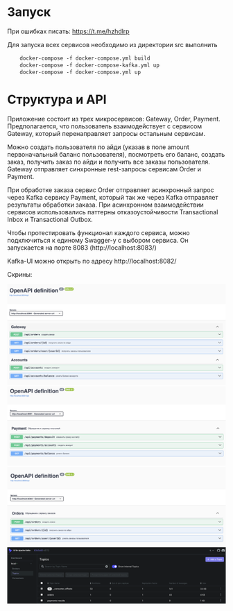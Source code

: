 # Запуск
При ошибках писать: https://t.me/hzhdlrp

Для запуска всех сервисов необходимо из директории src выполнить
```
    docker-compose -f docker-compose.yml build
    docker-compose -f docker-compose-kafka.yml up
    docker-compose -f docker-compose.yml up
```
# Структура и API

Приложение состоит из трех микросервисов: Gateway, Order, Payment. Предполагается, что пользователь взаимодействует с сервисом Gateway,
который перенаправляет запросы остальным сервисам. 

Можно создать пользователя по айди (указав в поле amount первоначальный баланс пользователя), посмотреть его баланс, создать заказ, получить заказ по айди и получить все заказы пользователя.
Gateway отправляет синхронные rest-запросы сервисам Order и Payment.

При обработке заказа сервис Order отправляет асинхронный запрос через Kafka сервису Payment, который так же через Kafka отправляет результаты обработки 
заказа. При асинхронном взаимодействии сервисов использовались паттерны отказоустойчивости Transactional Inbox и Transactional Outbox.

Чтобы протестировать функционал каждого сервиса, можно подключиться к единому Swagger-у с выбором сервиса. Он запускается на порте 8083
(http://localhost:8083/)

Kafka-UI можно открыть по адресу http://localhost:8082/

Скрины:

![](pics/p2.png)
![](pics/p3.png)
![](pics/p4.png)
![](pics/p5.png)

